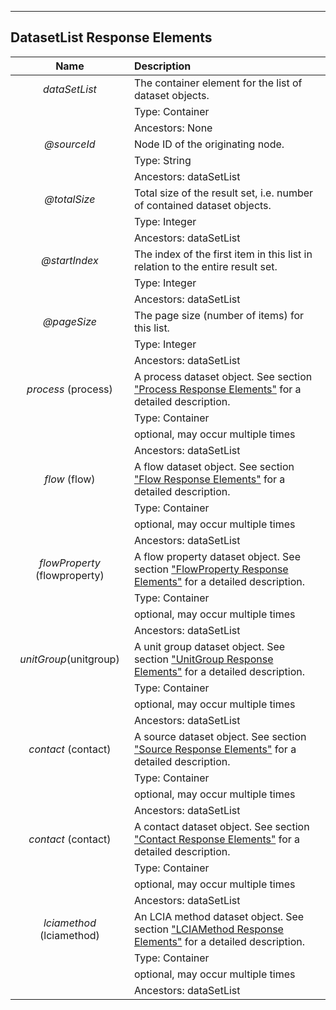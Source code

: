 ---

DatasetList Response Elements
-----------------------------

| Name           | Description                                               |
| :------------: | :-------------------------------------------------------- |
| *dataSetList*  | The container element for the list of dataset objects.    |
|                | Type: Container                                           |
|                | Ancestors: None                                           |
| *@sourceId*    | Node ID of the originating node.                          |
|                | Type: String                                              |
|                | Ancestors: dataSetList                                    |
| *@totalSize*   | Total size of the result set, i.e. number of contained dataset objects. |
|                | Type: Integer                                             |
|                | Ancestors: dataSetList                                    |
| *@startIndex*  | The index of the first item in this list in relation to the entire result set. |
|                | Type: Integer                                             |
|                | Ancestors: dataSetList                                    |
| *@pageSize*    | The page size (number of items) for this list.            |
|                | Type: Integer                                             |
|                | Ancestors: dataSetList                                    |
| *process* (process)      | A process dataset object. See section ["Process Response Elements"](./Service_API_Response_Process.md) for a detailed description. |
|                | Type: Container                                           |
|                | optional, may occur multiple times                        |
|                | Ancestors: dataSetList                                    |
| *flow* (flow)        | A flow dataset object. See section ["Flow Response Elements"](./Service_API_Response_Flow.md) for a detailed description. |
|                | Type: Container                                           |
|                | optional, may occur multiple times                        |
|                | Ancestors: dataSetList                                    |
| *flowProperty* (flowproperty) | A flow property dataset object. See section ["FlowProperty Response Elements"](./Service_API_Response_FlowProperty.md) for a detailed description.              |
|                | Type: Container                                           |
|                | optional, may occur multiple times                        |
|                | Ancestors: dataSetList                                    |
| *unitGroup*(unitgroup)    | A unit group dataset object. See section ["UnitGroup Response Elements"](./Service_API_Response_UnitGroup.md) for a detailed description.     |
|                | Type: Container                                           |
|                | optional, may occur multiple times                        |
|                | Ancestors: dataSetList                                    |
| *contact* (contact) | A source dataset object. See section ["Source Response Elements"](./Service_API_Response_Source.md) for a detailed description. |
|                | Type: Container                                           |
|                | optional, may occur multiple times                        |
|                | Ancestors: dataSetList                                    |
| *contact* (contact)     | A contact dataset object. See section ["Contact Response Elements"](./Service_API_Response_Contact.md) for a detailed description. |
|                | Type: Container                                           |
|                | optional, may occur multiple times                        |
|                | Ancestors: dataSetList                                    |
| *lciamethod* (lciamethod)   | An LCIA method dataset object. See section ["LCIAMethod Response Elements"](./Service_API_Response_LCIAMethod.md) for a detailed description. |
|                | Type: Container                                           |
|                | optional, may occur multiple times                        |
|                | Ancestors: dataSetList                                    |
